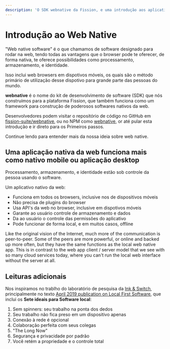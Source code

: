 ```yaml
---
description: 'O SDK webnative da Fission, e uma introdução aos aplicativos nativos da web'
---
```


# Introdução ao Web Native 

"Web native software" é o que chamamos de software designado para rodar na web, tendo todas as vantagens que o browser pode te oferecer, de forma nativa, te oferece possibilidades como processamento, armazenamento, e identidade.

Isso inclui web browsers em dispotivos móveis, os quais são o método primário de utilização desse dispotivo para grande parte das pessoas do mundo. 

**webnative** é o nome do kit de desenvolvimento de software \(SDK\) que nós construímos para a plataforma Fission, que também funciona como um framework para construção de poderosos softwares nativos da web.

Desenvolvedores podem visitar o repositório de código no GitHub em [fission-suite/webnative](https://github.com/fission-suite/webnative), ou no NPM como [webnative](https://www.npmjs.com/package/webnative), or até pular esta introdução e ir direto para os Primeiros passos. 

Continue lendo para entender mais da nossa ideia sobre web native.

## Uma aplicação nativa da web funciona mais como nativo mobile ou aplicação desktop 

Processamento, armazenamento, e identidade estão sob controle da pessoa usando o software.

Um aplicativo nativo da web:

* Funciona em todos os browsers, inclusive nos de dispositivos móveis
* Não precisa de plugins do browser
* Usa API's da web no browser, inclusive em dispotivos móveis
* Garante ao usuário controle de armazenamento e dados
* Da ao usuário o controle das permissões do aplicativo
* Pode funcionar de forma local, e em muitos casos, offline

Like the original vision of the Internet, much more of the communication is peer-to-peer. Some of the peers are more powerful, or online and backed up more often, but they have the same functions as the local web native app. This is in contrast to the web app client / server model that we see with so many cloud services today, where you can't run the local web interface without the server at all.

## Leituras adicionais 

Nos inspiramos no trablho do laboratório de pesquisa da [Ink & Switch](https://www.inkandswitch.com/), principalmente no texto [ April 2019 publication on Local First Software](https://www.inkandswitch.com/local-first.html), que inclui os **Sete ideais para Software local**:

1. Sem spinners: seu trabalho na ponta dos dedos
2. Seu trabalho não fica preso em um dispositivo apenas
3. Conexão à rede é opcional
4. Colaboração perfeita com seus colegas
5. "The Long Now"
6. Segurança e privacidade por padrão
7. Você retém a propriedade e o controle total



